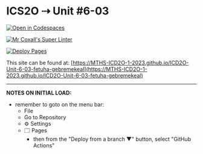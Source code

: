# ICS2O ⇢ Unit #6-03

[![Open in Codespaces](https://classroom.github.com/assets/launch-codespace-7f7980b617ed060a017424585567c406b6ee15c891e84e1186181d67ecf80aa0.svg)](https://classroom.github.com/open-in-codespaces?assignment_repo_id=15135830)

[![Mr Coxall's Super Linter](https://github.com/MTHS-ICD2O-1-2023/ICD2O-Unit-6-03-fetuha-gebremekeal/workflows/Mr%20Coxall's%20Super%20Linter/badge.svg)](https://github.com/MTHS-ICD2O-1-2023/ICD2O-Unit-6-03-fetuha-gebremekeal/actions)

[![Deploy Pages](https://github.com/MTHS-ICD2O-1-2023/ICD2O-Unit-6-03-fetuha-gebremekeal/workflows/Deploy%20Pages/badge.svg)](https://github.com/MTHS-ICD2O-1-2023/ICD2O-Unit-6-03-fetuha-gebremekeal/actions)

This site can be found at: [https://MTHS-ICD2O-1-2023.github.io/ICD2O-Unit-6-03-fetuha-gebremekeal](https://MTHS-ICD2O-1-2023.github.io/ICD2O-Unit-6-03-fetuha-gebremekeal)

---

**NOTES ON INITIAL LOAD:**
- remember to goto on the menu bar:
  - File
  - Go to Repository
  - ⚙ Settings
  - 🗔 Pages
    - then from the "Deploy from a branch ▼" button, select "GitHub Actions"

